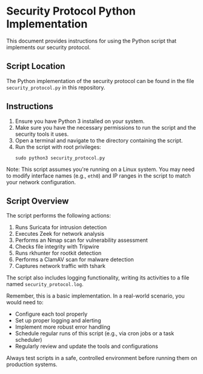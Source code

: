# Security Protocol Python Implementation

This document provides instructions for using the Python script that implements our security protocol.

## Script Location

The Python implementation of the security protocol can be found in the file `security_protocol.py` in this repository.

## Instructions

1. Ensure you have Python 3 installed on your system.
2. Make sure you have the necessary permissions to run the script and the security tools it uses.
3. Open a terminal and navigate to the directory containing the script.
4. Run the script with root privileges:
   ```
   sudo python3 security_protocol.py
   ```

Note: This script assumes you're running on a Linux system. You may need to modify interface names (e.g., `eth0`) and IP ranges in the script to match your network configuration.

## Script Overview

The script performs the following actions:
1. Runs Suricata for intrusion detection
2. Executes Zeek for network analysis
3. Performs an Nmap scan for vulnerability assessment
4. Checks file integrity with Tripwire
5. Runs rkhunter for rootkit detection
6. Performs a ClamAV scan for malware detection
7. Captures network traffic with tshark

The script also includes logging functionality, writing its activities to a file named `security_protocol.log`.

Remember, this is a basic implementation. In a real-world scenario, you would need to:
- Configure each tool properly
- Set up proper logging and alerting
- Implement more robust error handling
- Schedule regular runs of this script (e.g., via cron jobs or a task scheduler)
- Regularly review and update the tools and configurations

Always test scripts in a safe, controlled environment before running them on production systems.
